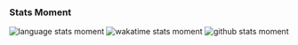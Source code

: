 ### Stats Moment

![language stats moment](https://github-readme-stats.vercel.app/api/top-langs/?username=bobbahbrown&count_private=true&show_icons=true&theme=synthwave&layout=compact)
![wakatime stats moment](https://github-readme-stats.vercel.app/api/wakatime?username=bobbahbrown&show_icons=true&theme=synthwave)
![github stats moment](https://github-readme-stats.vercel.app/api?username=bobbahbrown&count_private=true&show_icons=true&theme=synthwave)